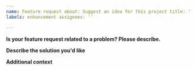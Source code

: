 ```yaml
---
name: Feature request about: Suggest an idea for this project title: ''
labels: enhancement assignees: ''

---
```


<!-- Thanks for contributing to gplearn!
Please ensure you have taken a look at the contribution guidelines:
https://gplearn.readthedocs.io/en/stable/contributing.html -->

**Is your feature request related to a problem? Please describe.**
<!-- A clear and concise description of what the problem is.-->

**Describe the solution you'd like**
<!-- A clear and concise description of what you want to happen.-->

**Additional context**
<!-- Add any other context or screenshots about the feature request here.
If related to a publication, please provide a link to the paper that does not
require any login or payment.-->
